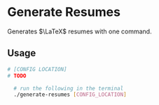 # Generate Resumes

Generates $\LaTeX$ resumes with one command.

## Usage

```toml
# [CONFIG LOCATION]
# TODO
```

```bash
  # run the following in the terminal
  ./generate-resumes [CONFIG_LOCATION]
```

